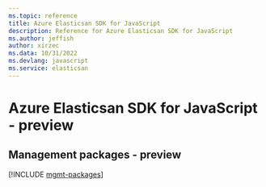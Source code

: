 ```yaml
---
ms.topic: reference
title: Azure Elasticsan SDK for JavaScript
description: Reference for Azure Elasticsan SDK for JavaScript
ms.author: jeffish
author: xirzec
ms.data: 10/31/2022
ms.devlang: javascript
ms.service: elasticsan
---
```

# Azure Elasticsan SDK for JavaScript - preview

## Management packages - preview
[!INCLUDE [mgmt-packages](elasticsan-mgmt-index.md)]